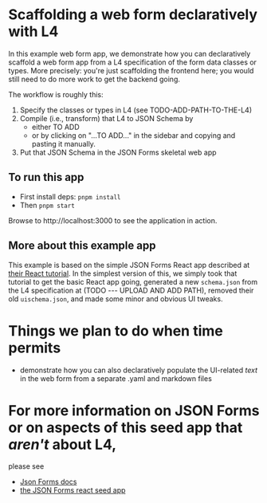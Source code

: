 # Scaffolding a web form declaratively with L4

In this example web form app, we demonstrate how you can declaratively scaffold a web form app from a L4 specification of the form data classes or types. More precisely: you're just scaffolding the frontend here; you would still need to do more work to get the backend going.

The workflow is roughly this:

1. Specify the classes or types in L4 (see TODO-ADD-PATH-TO-THE-L4)
2. Compile (i.e., transform) that L4 to JSON Schema by
   - either TO ADD
   - or by clicking on "...TO ADD..." in the sidebar and copying and pasting it manually.
3. Put that JSON Schema in the JSON Forms skeletal web app

## To run this app

- First install deps: `pnpm install`
- Then `pnpm start`

Browse to http://localhost:3000 to see the application in action.

## More about this example app

This example is based on the simple JSON Forms React app described at [their React tutorial](https://jsonforms.io/docs/tutorial). In the simplest version of this, we simply took that tutorial to get the basic React app going, generated a new `schema.json` from the L4 specification at (TODO --- UPLOAD AND ADD PATH), removed their old `uischema.json`, and made some minor and obvious UI tweaks. 

# Things we plan to do when time permits

- demonstrate how you can also declaratively populate the UI-related _text_ in the web form from a separate .yaml and markdown files

# For more information on JSON Forms or on aspects of this seed app that _aren't_ about L4,

please see

- [Json Forms docs](https://jsonforms.io/)
- [the JSON Forms react seed app](https://github.com/eclipsesource/jsonforms-react-seed)
